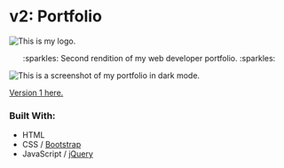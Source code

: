 # v2: Portfolio
![This is my logo.](/../main/assets/images/name-logo.png)

<p align="center">:sparkles: Second rendition of my web developer portfolio. :sparkles:</p>

![This is a screenshot of my portfolio in dark mode.](/../main/assets/images/demo.gif)

[Version 1 here.](https://github.com/demivlkv/portfolio)

### Built With:
- HTML
- CSS / [Bootstrap](https://getbootstrap.com/)
- JavaScript / [jQuery](https://jquery.com/)